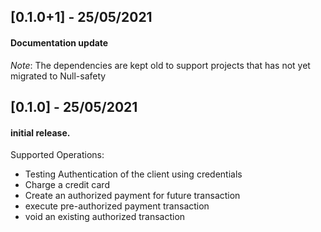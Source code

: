 ## [0.1.0+1] - 25/05/2021
#### Documentation update
*Note*: The dependencies are kept old to support projects that has not yet migrated to Null-safety

## [0.1.0] - 25/05/2021
#### initial release.
Supported Operations:
- Testing Authentication of the client using credentials
- Charge a credit card
- Create an authorized payment for future transaction
- execute pre-authorized payment transaction
- void an existing authorized transaction

